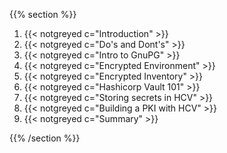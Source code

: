 ---
---

{{% section %}}

1. {{< notgreyed c="Introduction" >}}
1. {{< notgreyed c="Do's and Dont's" >}}
1. {{< notgreyed c="Intro to GnuPG" >}}
1. {{< notgreyed c="Encrypted Environment" >}}
1. {{< notgreyed c="Encrypted Inventory" >}}
1. {{< notgreyed c="Hashicorp Vault 101" >}}
1. {{< notgreyed c="Storing secrets in HCV" >}}
1. {{< notgreyed c="Building a PKI with HCV" >}}
1. {{< notgreyed c="Summary" >}}

{{% /section %}}
